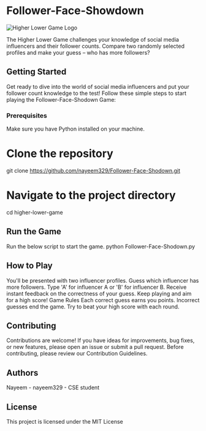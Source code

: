 # Follower-Face-Showdown

![Higher Lower Game Logo](link_to_your_logo.png)

The Higher Lower Game challenges your knowledge of social media influencers and their follower counts. Compare two randomly selected profiles and make your guess – who has more followers?

## Getting Started

Get ready to dive into the world of social media influencers and put your follower count knowledge to the test! Follow these simple steps to start playing the Follower-Face-Shodown Game:


### Prerequisites

Make sure you have Python installed on your machine.


# Clone the repository

git clone https://github.com/nayeem329/Follower-Face-Shodown.git

# Navigate to the project directory

cd higher-lower-game

## Run the Game
Run the below script to start the game.
python Follower-Face-Shodown.py

##  How to Play

You'll be presented with two influencer profiles.
Guess which influencer has more followers.
Type 'A' for influencer A or 'B' for influencer B.
Receive instant feedback on the correctness of your guess.
Keep playing and aim for a high score!
Game Rules
Each correct guess earns you points.
Incorrect guesses end the game.
Try to beat your high score with each round.

##  Contributing
Contributions are welcome! If you have ideas for improvements, bug fixes, or new features, please open an issue or submit a pull request. Before contributing, please review our Contribution Guidelines.

## Authors
Nayeem - nayeem329 - CSE student

##  License
This project is licensed under the MIT License 
